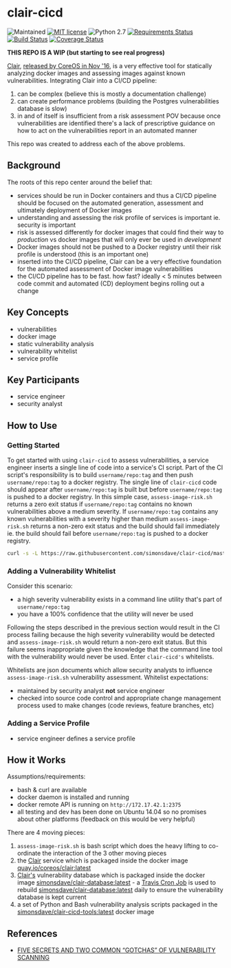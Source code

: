# clair-cicd

![Maintained](https://img.shields.io/maintenance/yes/2016.svg)
[![MIT license](http://img.shields.io/badge/license-MIT-brightgreen.svg)](http://opensource.org/licenses/MIT)
![Python 2.7](https://img.shields.io/badge/python-2.7-FFC100.svg?style=flat)
[![Requirements Status](https://requires.io/github/simonsdave/clair-cicd/requirements.svg?branch=master)](https://requires.io/github/simonsdave/clair-cicd/requirements/?branch=master)
[![Build Status](https://travis-ci.org/simonsdave/clair-cicd.svg?branch=master)](https://travis-ci.org/simonsdave/clair-cicd)
[![Coverage Status](https://coveralls.io/repos/github/simonsdave/clair-cicd/badge.svg?branch=master)](https://coveralls.io/github/simonsdave/clair-cicd?branch=master)

**THIS REPO IS A WIP (but starting to see real progress)**

[Clair](https://github.com/coreos/clair),
[released by CoreOS in Nov '16](https://coreos.com/blog/vulnerability-analysis-for-containers/),
is a very effective tool for statically analyzing docker images
and assessing images against known vulnerabilities.
Integrating Clair into a CI/CD pipeline:

1. can be complex (believe this is mostly a documentation challenge)
1. can create performance problems (building the Postgres vulnerabilities database is slow)
1. in and of itself is insufficient from a risk assessment POV because once vulnerabilities
are identified there's a lack of prescriptive guidance on how to act on
the vulnerabilities report in an automated manner

This repo was created to address each of the above problems.

## Background

The roots of this repo center around the belief that:

* services should be run in Docker containers and thus a CI/CD
pipeline should be focused on the automated generation, assessment
and ultimately deployment of Docker images
* understanding and assessing the risk profile of services is important
ie. security is important
* risk is assessed differently for docker images that could find their
way to *production* vs docker images that will only ever be used in *development*
* Docker images should not be pushed to a Docker registry until
their risk profile is understood (this is an important one)
* inserted into the CI/CD pipeline, Clair can be a very effective
foundation for the automated assessment of Docker image
vulnerabilities
* the CI/CD pipeline has to be fast. how fast? ideally < 5 minutes
between code commit and automated (CD) deployment begins rolling
out a change

## Key Concepts

* vulnerabilities
* docker image
* static vulnerability analysis
* vulnerability whitelist
* service profile

## Key Participants

* service engineer
* security analyst

## How to Use

### Getting Started

To get started with using ```clair-cicd```
to assess vulnerabilities,
a service engineer inserts a single line of code into a
service's CI script.
Part of the CI script's responsibility is to build
```username/repo:tag``` and then push ```username/repo:tag```
to a docker registry.
The single line of ```clair-cicd``` code should appear after
```username/repo:tag``` is built but
before ```username/repo:tag``` is pushed to a docker registry.
In this simple case, ```assess-image-risk.sh``` returns a zero
exit status if ```username/repo:tag``` contains no known vulnerabilities
above a medium severity. If ```username/repo:tag``` contains
any known vulnerabilities with a severity higher than medium ```assess-image-risk.sh``` returns a non-zero exit status
and the build should fail immediately
ie. the build should fail before ```username/repo:tag```
is pushed to a docker registry.

```bash
curl -s -L https://raw.githubusercontent.com/simonsdave/clair-cicd/master/bin/assess-image-risk.sh | bash -s -- "username/repo:tag"
```

### Adding a Vulnerability Whitelist

Consider this scenario:

* a high severity vulnerability exists
in a command line utility that's part of ```username/repo:tag```
* you have a 100% confidence that the utility will never be used

Following the steps described in the previous section
would result in the CI process failing because the high severity
vulnerability would be detected and ```assess-image-risk.sh```
would return a non-zero exit status. But this failure seems
inappropriate given the knowledge that the command line
tool with the vulnerability would never be used.
Enter ```clair-cicd's``` whitelists.

Whitelists are json documents which allow security analysts
to influence ```assess-image-risk.sh``` vulnerability assessment.
Whitelist expectations:

* maintained by security analyst **not** service engineer
* checked into source code control and appropriate change
management process used to make changes (code reviews, feature
branches, etc)

### Adding a Service Profile

* service engineer defines a service profile

## How it Works

Assumptions/requirements:

* bash & curl are available
* docker daemon is installed and running
* docker remote API is running on ```http://172.17.42.1:2375```
* all testing and dev has been done on Ubuntu 14.04 so no promises about other
platforms (feedback on this would be very helpful)

There are 4 moving pieces:

1. ```assess-image-risk.sh``` is bash script which does
the heavy lifting to co-ordinate
the interaction of the 3 other moving pieces
1. the [Clair](https://github.com/coreos/clair) service which
is packaged inside the docker image [quay.io/coreos/clair:latest](https://quay.io/repository/coreos/clair?tag=latest)
1. [Clair's](https://github.com/coreos/clair) vulnerability database
which is packaged inside the docker image
[simonsdave/clair-database:latest](https://hub.docker.com/r/simonsdave/clair-database/) -
a [Travis Cron Job](https://docs.travis-ci.com/user/cron-jobs/)
is used to rebuild
[simonsdave/clair-database:latest](https://hub.docker.com/r/simonsdave/clair-database/)
daily to ensure
the vulnerability database is kept current
1. a set of Python and Bash vulnerability analysis scripts packaged in the
[simonsdave/clair-cicd-tools:latest](https://hub.docker.com/r/simonsdave/clair-cicd-tools/)
docker image

## References

* [FIVE SECRETS AND TWO COMMON “GOTCHAS” OF VULNERABILITY SCANNING](https://www.kennasecurity.com/resources/secrets-gotchas-of-vuln-scanning)
